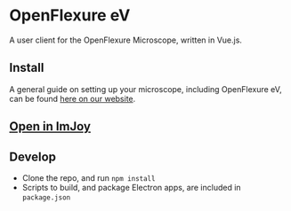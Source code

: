 # OpenFlexure eV
A user client for the OpenFlexure Microscope, written in Vue.js.

## Install

A general guide on setting up your microscope, including OpenFlexure eV, can be found [here on our website](https://www.openflexure.org/projects/microscope/).


## [Open in ImJoy](https://imjoy.io/#/app?plugin=https://github.com/oeway/OpenFlexureClient/blob/master/OpenFlexureClient.imjoy.html)

## Develop
* Clone the repo, and run `npm install`
* Scripts to build, and package Electron apps, are included in `package.json`
